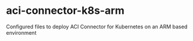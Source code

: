 # aci-connector-k8s-arm
Configured files to deploy ACI Connector for Kubernetes on an ARM based environment
